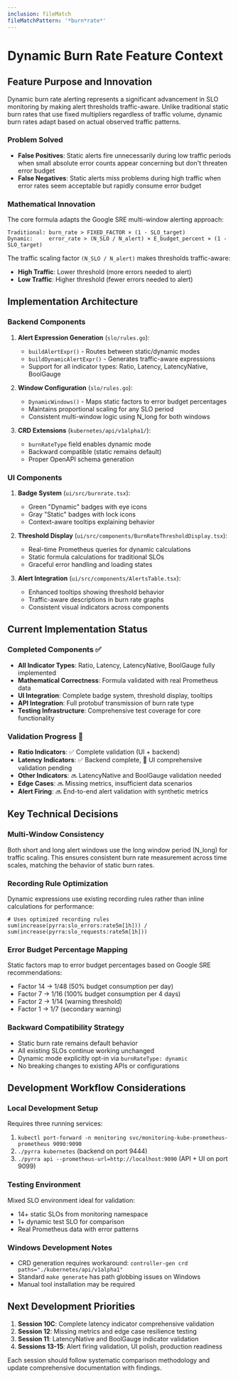```yaml
---
inclusion: fileMatch
fileMatchPattern: '*burn*rate*'
---
```


# Dynamic Burn Rate Feature Context

## Feature Purpose and Innovation

Dynamic burn rate alerting represents a significant advancement in SLO monitoring by making alert thresholds traffic-aware. Unlike traditional static burn rates that use fixed multipliers regardless of traffic volume, dynamic burn rates adapt based on actual observed traffic patterns.

### Problem Solved
- **False Positives**: Static alerts fire unnecessarily during low traffic periods when small absolute error counts appear concerning but don't threaten error budget
- **False Negatives**: Static alerts miss problems during high traffic when error rates seem acceptable but rapidly consume error budget

### Mathematical Innovation
The core formula adapts the Google SRE multi-window alerting approach:
```
Traditional: burn_rate > FIXED_FACTOR × (1 - SLO_target)
Dynamic:     error_rate > (N_SLO / N_alert) × E_budget_percent × (1 - SLO_target)
```

The traffic scaling factor `(N_SLO / N_alert)` makes thresholds traffic-aware:
- **High Traffic**: Lower threshold (more errors needed to alert)
- **Low Traffic**: Higher threshold (fewer errors needed to alert)

## Implementation Architecture

### Backend Components
1. **Alert Expression Generation** (`slo/rules.go`):
   - `buildAlertExpr()` - Routes between static/dynamic modes
   - `buildDynamicAlertExpr()` - Generates traffic-aware expressions
   - Support for all indicator types: Ratio, Latency, LatencyNative, BoolGauge

2. **Window Configuration** (`slo/rules.go`):
   - `DynamicWindows()` - Maps static factors to error budget percentages
   - Maintains proportional scaling for any SLO period
   - Consistent multi-window logic using N_long for both windows

3. **CRD Extensions** (`kubernetes/api/v1alpha1/`):
   - `burnRateType` field enables dynamic mode
   - Backward compatible (static remains default)
   - Proper OpenAPI schema generation

### UI Components
1. **Badge System** (`ui/src/burnrate.tsx`):
   - Green "Dynamic" badges with eye icons
   - Gray "Static" badges with lock icons
   - Context-aware tooltips explaining behavior

2. **Threshold Display** (`ui/src/components/BurnRateThresholdDisplay.tsx`):
   - Real-time Prometheus queries for dynamic calculations
   - Static formula calculations for traditional SLOs
   - Graceful error handling and loading states

3. **Alert Integration** (`ui/src/components/AlertsTable.tsx`):
   - Enhanced tooltips showing threshold behavior
   - Traffic-aware descriptions in burn rate graphs
   - Consistent visual indicators across components

## Current Implementation Status

### Completed Components ✅
- **All Indicator Types**: Ratio, Latency, LatencyNative, BoolGauge fully implemented
- **Mathematical Correctness**: Formula validated with real Prometheus data
- **UI Integration**: Complete badge system, threshold display, tooltips
- **API Integration**: Full protobuf transmission of burn rate type
- **Testing Infrastructure**: Comprehensive test coverage for core functionality

### Validation Progress 🚧
- **Ratio Indicators**: ✅ Complete validation (UI + backend)
- **Latency Indicators**: ✅ Backend complete, 🚧 UI comprehensive validation pending
- **Other Indicators**: 🔜 LatencyNative and BoolGauge validation needed
- **Edge Cases**: 🔜 Missing metrics, insufficient data scenarios
- **Alert Firing**: 🔜 End-to-end alert validation with synthetic metrics

## Key Technical Decisions

### Multi-Window Consistency
Both short and long alert windows use the long window period (N_long) for traffic scaling. This ensures consistent burn rate measurement across time scales, matching the behavior of static burn rates.

### Recording Rule Optimization
Dynamic expressions use existing recording rules rather than inline calculations for performance:
```promql
# Uses optimized recording rules
sum(increase(pyrra:slo_errors:rate5m[1h])) / sum(increase(pyrra:slo_requests:rate5m[1h]))
```

### Error Budget Percentage Mapping
Static factors map to error budget percentages based on Google SRE recommendations:
- Factor 14 → 1/48 (50% budget consumption per day)
- Factor 7 → 1/16 (100% budget consumption per 4 days)
- Factor 2 → 1/14 (warning threshold)
- Factor 1 → 1/7 (secondary warning)

### Backward Compatibility Strategy
- Static burn rate remains default behavior
- All existing SLOs continue working unchanged
- Dynamic mode explicitly opt-in via `burnRateType: dynamic`
- No breaking changes to existing APIs or configurations

## Development Workflow Considerations

### Local Development Setup
Requires three running services:
1. `kubectl port-forward -n monitoring svc/monitoring-kube-prometheus-prometheus 9090:9090`
2. `./pyrra kubernetes` (backend on port 9444)
3. `./pyrra api --prometheus-url=http://localhost:9090` (API + UI on port 9099)

### Testing Environment
Mixed SLO environment ideal for validation:
- 14+ static SLOs from monitoring namespace
- 1+ dynamic test SLO for comparison
- Real Prometheus data with error patterns

### Windows Development Notes
- CRD generation requires workaround: `controller-gen crd paths="./kubernetes/api/v1alpha1"`
- Standard `make generate` has path globbing issues on Windows
- Manual tool installation may be required

## Next Development Priorities

1. **Session 10C**: Complete latency indicator comprehensive validation
2. **Session 12**: Missing metrics and edge case resilience testing  
3. **Session 11**: LatencyNative and BoolGauge indicator validation
4. **Sessions 13-15**: Alert firing validation, UI polish, production readiness

Each session should follow systematic comparison methodology and update comprehensive documentation with findings.